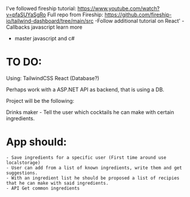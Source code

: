 I've followed fireship tutorial: https://www.youtube.com/watch?v=pfaSUYaSgRo
Full repo from Fireship: https://github.com/fireship-io/tailwind-dashboard/tree/main/src
-Follow additional tutorial on React'
-Callbacks javascript learn more

- master javascript and c#

# TO DO:

Using:
TailwindCSS
React
(Database?)

Perhaps work with a ASP.NET API as backend, that is using a DB.

Project will be the following:

Drinks maker - Tell the user which cocktails he can make with certain ingredients.

# App should:

    - Save ingredients for a specific user (First time around use localstorage)
    - User can add from a list of known ingredients, write them and get suggestions.
    - With an ingredient list he should be proposed a list of recipies that he can make with said ingredients.
    - API Get common ingredients

